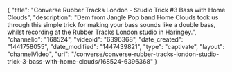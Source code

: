 {
    "title": "Converse Rubber Tracks London - Studio Trick #3 Bass with Home Clouds",
    "description": "Dem from Jangle Pop band Home Clouds took us through this simple trick for making your bass sounds like a double bass, whilst recording at the Rubber Tracks London studio in Haringey.",
    "channelid": "168524",
    "videoid": "6396368",
    "date_created": "1441758055",
    "date_modified": "1447439821",
    "type": "captivate",
    "layout": "channelVideo",
    "url": "\/converse\/converse-rubber-tracks-london-studio-trick-3-bass-with-home-clouds\/168524-6396368"
}